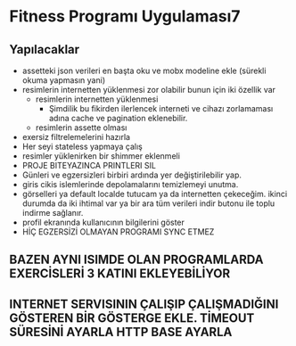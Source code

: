 # Fitness Programı Uygulaması7

## Yapılacaklar
- assetteki json verileri en başta oku ve mobx modeline ekle (sürekli okuma yapmasın yani)
- resimlerin internetten yüklenmesi zor olabilir bunun için iki özellik var
  - resimlerin internetten yüklenmesi
    - Şimdilik bu fikirden ilerlencek interneti ve cihazı zorlamaması adına cache ve pagination eklenebilir. 
  - resimlerin assette olması
- exersiz filtrelemelerini hazırla
- Her seyi stateless yapmaya çalış
- resimler yüklenirken bir shimmer eklenmeli
- PROJE BITEYAZINCA PRINTLERI SIL
- Günleri ve egzersizleri birbiri ardında yer değiştirilebilir yap.
- giris cikis islemlerinde depolamalarını temizlemeyi unutma.
- görselleri ya default localde tutucam ya da internetten çekeceğim. ikinci durumda da iki ihtimal var ya bir ara tüm verileri indir butonu ile toplu indirme sağlanır.
- profil ekranında kullanıcının bilgilerini göster
- HİÇ EGZERSİZİ OLMAYAN PROGRAMI SYNC ETMEZ
## BAZEN AYNI ISIMDE OLAN PROGRAMLARDA EXERCİSLERİ 3 KATINI EKLEYEBİLİYOR
## INTERNET SERVISININ ÇALIŞIP ÇALIŞMADIĞINI GÖSTEREN BİR GÖSTERGE EKLE. TİMEOUT SÜRESİNİ AYARLA HTTP BASE AYARLA





